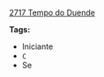 [2717 Tempo do Duende](https://www.urionlinejudge.com.br/judge/pt/problems/view/2717)

**Tags:**
- Iniciante
- `C`
- Se
